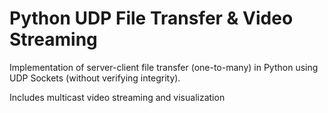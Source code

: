 # Python UDP File Transfer & Video Streaming

Implementation of server-client file transfer (one-to-many) in Python using UDP Sockets (without verifying integrity).

Includes multicast video streaming and visualization
